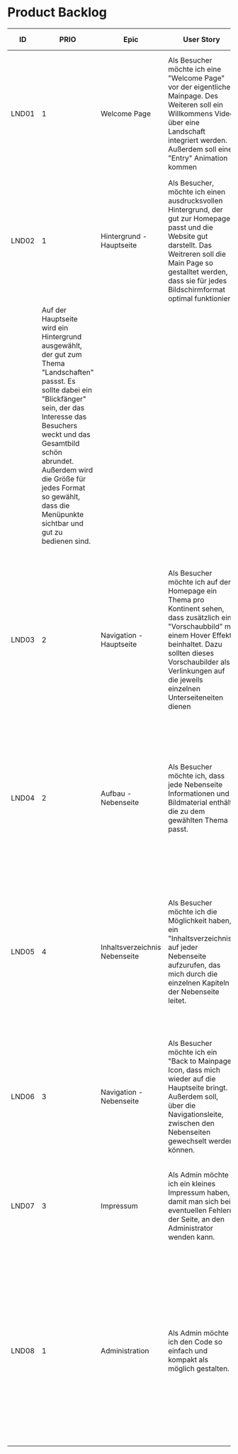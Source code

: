# Product Backlog

| ID    | PRIO | Epic         | User Story                 | COS (Criteria of Satisfaction) | Effort |
|-------|------|--------------|-----------------------------|--------------------------------|--------|
| LND01| 1    | Welcome Page       | Als Besucher möchte ich eine "Welcome Page" vor der eigentlichen Mainpage. Des Weiteren soll ein Willkommens Video über eine Landschaft integriert werden. Außerdem soll eine "Entry" Animation kommen | Es wird als "Welcome Page" eine große Videonanimation integriert, die sich über die komplette Seite zieht. Dabei wird nach einer bestimmten Zeit eine weitere Animation eingeblendet, die bei klicken, zur Hompage führt. |        |
| LND02| 1    | Hintergrund - Hauptseite      | Als Besucher, möchte ich einen ausdrucksvollen Hintergrund, der gut zur Homepage passt und die Website gut darstellt. Das Weitreren soll die Main Page so gestalltet werden, dass sie für jedes Bildschirmformat optimal funktioniert.
                                            | Auf der Hauptseite wird ein Hintergrund ausgewählt, der gut zum Thema "Landschaften" passst. Es sollte dabei ein "Blickfänger" sein, der das Interesse das Besuchers weckt und das Gesamtbild schön abrundet. Außerdem wird die Größe für jedes Format so gewählt, dass die Menüpunkte sichtbar und gut zu bedienen sind. 
 |        |
| LND03| 2    | Navigation - Hauptseite       | Als Besucher möchte ich auf der Homepage ein Thema pro Kontinent sehen, dass zusätzlich ein "Vorschaubbild" mit einem Hover Effekt beinhaltet. Dazu sollten dieses Vorschaubilder als Verlinkungen auf die jeweils einzelnen Unterseiteneiten dienen | Die Vorschaubilder werden für die jeweiligen Unterseiten bzw. Themen speziell ausgewählt. Dabei sollten diese zentral, übersichtlich und gut sichtbar für den Benutzer sein. Durch eine Mausbewegung über das Bild , wird ein Hover-Effekt ausgelöst. Durch klicken wird der Besucher dann auf diese Seite verwiesen. |        |
| LND04| 2    | Aufbau - Nebenseite       | Als Besucher möchte ich, dass jede Nebenseite Informationen und Bildmaterial enthält, die zu dem gewählten Thema passt.                                             | Die Nebenseiten der Website werden so gestaltet, dass man Informationen und Bildmaterial der betroffenen Landschaft. Die Bilder werden so ausgewählt, dass sie eine gute Darstellung bieten, um eine schöne Optik der Seite herbeizuführen |        |
| LND05| 4    | Inhaltsverzeichnis Nebenseite       | Als Besucher möchte ich die Möglichkeit haben, ein "Inhaltsverzeichnis" auf jeder Nebenseite  aufzurufen, das mich durch die einzelnen Kapiteln der Nebenseite leitet.                                                                                   | Die Nebenseite bekommt zusätzlich einen mit Java codierte "Informationsleiste" die sich per Mausklick öffnen und schließen lässt, um so die einzelnen Überschriften der betroffenen Nebenseite als Inhaltsverzeichnis nützen zu können und der Besucher somit einen schönen Überblick bekommt |        |
| LND06| 3    | Navigation - Nebenseite       | Als Besucher möchte ich ein "Back to Mainpage" Icon, dass mich wieder auf die Hauptseite bringt. Außerdem soll, über die Navigationsleite, zwischen den Nebenseiten gewechselt werden können.                                       | Jede Nebenseite bekommt einen "Back to MainPage" Button, der wieder zurück zu MainPage führt. Des Weiteren wird es auch die Möglichkeit geben zwischen den Nebenseiten hin und her zu wechseln |        |
| LND07| 3    | Impressum | Als Admin möchte ich ein kleines Impressum haben, damit man sich bei eventuellen Fehlern der Seite, an den Administrator wenden kann.                                      | Für etwaige Fehler oder falschen Darstellungen kann sich jeder Besucher der Website über eine eigene Impressumseite dirket per Email an den Administrator wenden. |        |
| LND08| 1    | Administration | Als Admin möchte ich den Code so einfach und kompakt als möglich gestalten.                                                                                       | Die ganze Website wird so kompakt als möglich programmiert um einerseits unnötige Codezeilen zu vermeiden aber auch andererseits die Administration leichter zu gestalten. Dabei wird auch sehr großer Wert auf Kommentarzeilen  im Code gelegt, um die Übersicht und Dokumentation zu gewährleisten, um effizienter bei der Fehlerbehebung zu sein. |        |
